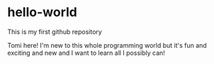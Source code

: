 # hello-world
This is my first github repository

Tomi here! I'm new to this whole programming world but it's fun and exciting and new
and I want to learn all I possibly can!
